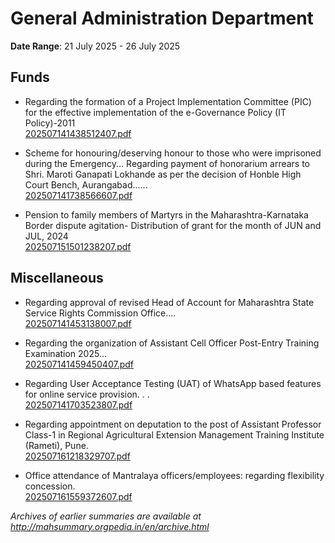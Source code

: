 # General Administration Department

**Date Range**: 21 July 2025 - 26 July 2025


## Funds
- Regarding the formation of a Project Implementation Committee (PIC) for the effective implementation of the e-Governance Policy (IT Policy)-2011\
  [202507141438512407.pdf](https://gr.maharashtra.gov.in/Site/Upload/Government%20Resolutions/English/202507141438512407....pdf)

- Scheme for honouring/deserving honour to those who were imprisoned during the Emergency... Regarding payment of honorarium arrears to Shri. Maroti Ganapati Lokhande as per the decision of Honble High Court Bench, Aurangabad......\
  [202507141738566607.pdf](https://gr.maharashtra.gov.in/Site/Upload/Government%20Resolutions/English/202507141738566607.pdf)

- Pension to family members of Martyrs in the Maharashtra-Karnataka Border dispute agitation- Distribution of grant for the month of JUN and JUL, 2024\
  [202507151501238207.pdf](https://gr.maharashtra.gov.in/Site/Upload/Government%20Resolutions/English/202507151501238207.pdf)

## Miscellaneous
- Regarding approval of revised Head of Account for Maharashtra State Service Rights Commission Office....\
  [202507141453138007.pdf](https://gr.maharashtra.gov.in/Site/Upload/Government%20Resolutions/English/202507141453138007.pdf)

- Regarding the organization of Assistant Cell Officer Post-Entry Training Examination 2025...\
  [202507141459450407.pdf](https://gr.maharashtra.gov.in/Site/Upload/Government%20Resolutions/English/202507141459450407.pdf)

- Regarding User Acceptance Testing (UAT) of WhatsApp based features for online service provision. . .\
  [202507141703523807.pdf](https://gr.maharashtra.gov.in/Site/Upload/Government%20Resolutions/English/202507141703523807.pdf)

- Regarding appointment on deputation to the post of Assistant Professor Class-1 in Regional Agricultural Extension Management Training Institute (Rameti), Pune.\
  [202507161218329707.pdf](https://gr.maharashtra.gov.in/Site/Upload/Government%20Resolutions/English/202507161218329707.pdf)

- Office attendance of Mantralaya officers/employees: regarding flexibility concession.\
  [202507161559372607.pdf](https://gr.maharashtra.gov.in/Site/Upload/Government%20Resolutions/English/202507161559372607.pdf)


*Archives of earlier summaries are available at http://mahsummary.orgpedia.in/en/archive.html*